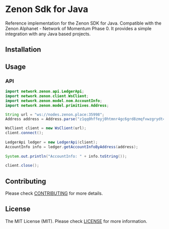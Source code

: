 # Zenon Sdk for Java

Reference implementation for the Zenon SDK for Java. Compatible with the Zenon Alphanet - Network of Momentum Phase 0. 
It provides a simple integration with any Java based projects.

## Installation

## Usage

### API

```java
import network.zenon.api.LedgerApi;
import network.zenon.client.WsClient;
import network.zenon.model.nom.AccountInfo;
import network.zenon.model.primitives.Address;

String url = "ws://nodes.zenon.place:35998";
Address address = Address.parse("z1qq0hffeyj0htmnr4gc6grd8zmqfvwzgrydt402");

WsClient client = new WsClient(url);
client.connect();
			
LedgerApi ledger = new LedgerApi(client);
AccountInfo info = ledger.getAccountInfoByAddress(address);
			
System.out.println("AccountInfo: " + info.toString());
			
client.close();
```

## Contributing

Please check [CONTRIBUTING](./CONTRIBUTING.md) for more details.

## License

The MIT License (MIT). Please check [LICENSE](./LICENSE) for more information.
